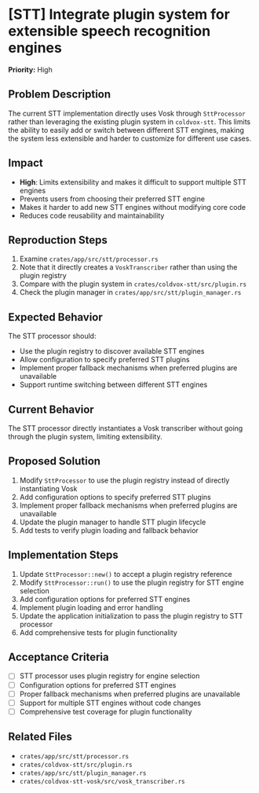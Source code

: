 # [STT] Integrate plugin system for extensible speech recognition engines

**Priority:** High

## Problem Description
The current STT implementation directly uses Vosk through `SttProcessor` rather than leveraging the existing plugin system in `coldvox-stt`. This limits the ability to easily add or switch between different STT engines, making the system less extensible and harder to customize for different use cases.

## Impact
- **High**: Limits extensibility and makes it difficult to support multiple STT engines
- Prevents users from choosing their preferred STT engine
- Makes it harder to add new STT engines without modifying core code
- Reduces code reusability and maintainability

## Reproduction Steps
1. Examine `crates/app/src/stt/processor.rs`
2. Note that it directly creates a `VoskTranscriber` rather than using the plugin registry
3. Compare with the plugin system in `crates/coldvox-stt/src/plugin.rs`
4. Check the plugin manager in `crates/app/src/stt/plugin_manager.rs`

## Expected Behavior
The STT processor should:
- Use the plugin registry to discover available STT engines
- Allow configuration to specify preferred STT plugins
- Implement proper fallback mechanisms when preferred plugins are unavailable
- Support runtime switching between different STT engines

## Current Behavior
The STT processor directly instantiates a Vosk transcriber without going through the plugin system, limiting extensibility.

## Proposed Solution
1. Modify `SttProcessor` to use the plugin registry instead of directly instantiating Vosk
2. Add configuration options to specify preferred STT plugins
3. Implement proper fallback mechanisms when preferred plugins are unavailable
4. Update the plugin manager to handle STT plugin lifecycle
5. Add tests to verify plugin loading and fallback behavior

## Implementation Steps
1. Update `SttProcessor::new()` to accept a plugin registry reference
2. Modify `SttProcessor::run()` to use the plugin registry for STT engine selection
3. Add configuration options for preferred STT engines
4. Implement plugin loading and error handling
5. Update the application initialization to pass the plugin registry to STT processor
6. Add comprehensive tests for plugin functionality

## Acceptance Criteria
- [ ] STT processor uses plugin registry for engine selection
- [ ] Configuration options for preferred STT engines
- [ ] Proper fallback mechanisms when preferred plugins are unavailable
- [ ] Support for multiple STT engines without code changes
- [ ] Comprehensive test coverage for plugin functionality

## Related Files
- `crates/app/src/stt/processor.rs`
- `crates/coldvox-stt/src/plugin.rs`
- `crates/app/src/stt/plugin_manager.rs`
- `crates/coldvox-stt-vosk/src/vosk_transcriber.rs`
